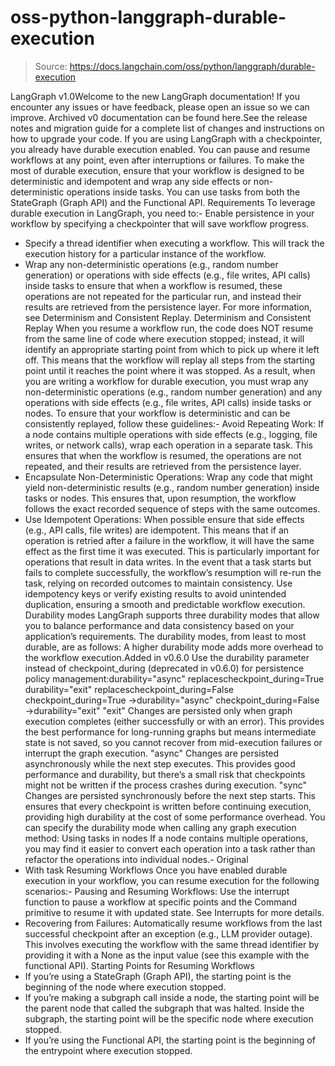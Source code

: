 # oss-python-langgraph-durable-execution

> Source: https://docs.langchain.com/oss/python/langgraph/durable-execution

LangGraph v1.0Welcome to the new LangGraph documentation! If you encounter any issues or have feedback, please open an issue so we can improve. Archived v0 documentation can be found here.See the release notes and migration guide for a complete list of changes and instructions on how to upgrade your code.
If you are using LangGraph with a checkpointer, you already have durable execution enabled. You can pause and resume workflows at any point, even after interruptions or failures.
To make the most of durable execution, ensure that your workflow is designed to be deterministic and idempotent and wrap any side effects or non-deterministic operations inside tasks. You can use tasks from both the StateGraph (Graph API) and the Functional API.
Requirements
To leverage durable execution in LangGraph, you need to:- Enable persistence in your workflow by specifying a checkpointer that will save workflow progress.
- Specify a thread identifier when executing a workflow. This will track the execution history for a particular instance of the workflow.
- Wrap any non-deterministic operations (e.g., random number generation) or operations with side effects (e.g., file writes, API calls) inside tasks to ensure that when a workflow is resumed, these operations are not repeated for the particular run, and instead their results are retrieved from the persistence layer. For more information, see Determinism and Consistent Replay.
Determinism and Consistent Replay
When you resume a workflow run, the code does NOT resume from the same line of code where execution stopped; instead, it will identify an appropriate starting point from which to pick up where it left off. This means that the workflow will replay all steps from the starting point until it reaches the point where it was stopped. As a result, when you are writing a workflow for durable execution, you must wrap any non-deterministic operations (e.g., random number generation) and any operations with side effects (e.g., file writes, API calls) inside tasks or nodes. To ensure that your workflow is deterministic and can be consistently replayed, follow these guidelines:- Avoid Repeating Work: If a node contains multiple operations with side effects (e.g., logging, file writes, or network calls), wrap each operation in a separate task. This ensures that when the workflow is resumed, the operations are not repeated, and their results are retrieved from the persistence layer.
- Encapsulate Non-Deterministic Operations: Wrap any code that might yield non-deterministic results (e.g., random number generation) inside tasks or nodes. This ensures that, upon resumption, the workflow follows the exact recorded sequence of steps with the same outcomes.
- Use Idempotent Operations: When possible ensure that side effects (e.g., API calls, file writes) are idempotent. This means that if an operation is retried after a failure in the workflow, it will have the same effect as the first time it was executed. This is particularly important for operations that result in data writes. In the event that a task starts but fails to complete successfully, the workflow’s resumption will re-run the task, relying on recorded outcomes to maintain consistency. Use idempotency keys or verify existing results to avoid unintended duplication, ensuring a smooth and predictable workflow execution.
Durability modes
LangGraph supports three durability modes that allow you to balance performance and data consistency based on your application’s requirements. The durability modes, from least to most durable, are as follows: A higher durability mode adds more overhead to the workflow execution.Added in v0.6.0
Use the
durability
parameter instead of checkpoint_during
(deprecated in v0.6.0) for persistence policy management:durability="async"
replacescheckpoint_during=True
durability="exit"
replacescheckpoint_during=False
checkpoint_during=True
->durability="async"
checkpoint_during=False
->durability="exit"
"exit"
Changes are persisted only when graph execution completes (either successfully or with an error). This provides the best performance for long-running graphs but means intermediate state is not saved, so you cannot recover from mid-execution failures or interrupt the graph execution.
"async"
Changes are persisted asynchronously while the next step executes. This provides good performance and durability, but there’s a small risk that checkpoints might not be written if the process crashes during execution.
"sync"
Changes are persisted synchronously before the next step starts. This ensures that every checkpoint is written before continuing execution, providing high durability at the cost of some performance overhead.
You can specify the durability mode when calling any graph execution method:
Using tasks in nodes
If a node contains multiple operations, you may find it easier to convert each operation into a task rather than refactor the operations into individual nodes.- Original
- With task
Resuming Workflows
Once you have enabled durable execution in your workflow, you can resume execution for the following scenarios:- Pausing and Resuming Workflows: Use the interrupt function to pause a workflow at specific points and the Command primitive to resume it with updated state. See Interrupts for more details.
- Recovering from Failures: Automatically resume workflows from the last successful checkpoint after an exception (e.g., LLM provider outage). This involves executing the workflow with the same thread identifier by providing it with a
None
as the input value (see this example with the functional API).
Starting Points for Resuming Workflows
- If you’re using a StateGraph (Graph API), the starting point is the beginning of the node where execution stopped.
- If you’re making a subgraph call inside a node, the starting point will be the parent node that called the subgraph that was halted. Inside the subgraph, the starting point will be the specific node where execution stopped.
- If you’re using the Functional API, the starting point is the beginning of the entrypoint where execution stopped.